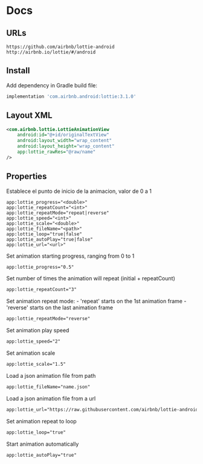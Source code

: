 # Docs
## URLs
```
https://github.com/airbnb/lottie-android
http://airbnb.io/lottie/#/android
```

## Install

Add dependency in Gradle build file:
```gradle
implementation 'com.airbnb.android:lottie:3.1.0'
```

## Layout XML

``` xml
<com.airbnb.lottie.LottieAnimationView
    android:id="@+id/originalTextView"
    android:layout_width="wrap_content"
    android:layout_height="wrap_content"
    app:lottie_rawRes="@raw/name"
/>
```

## Properties

Establece el punto de inicio de la animacion, valor de 0 a 1
```
app:lottie_progress="<double>"
app:lottie_repeatCount="<int>"
app:lottie_repeatMode="repeat|reverse"
app:lottie_speed="<int>"
app:lottie_scale="<double>"
app:lottie_fileName="<path>"
app:lottie_loop="true|false"
app:lottie_autoPlay="true|false"
app:lottie_url="<url>"
```

Set animation starting progress, ranging from 0 to 1
``` xml
app:lottie_progress="0.5"
```

Set number of times the animation will repeat
(initial + repeatCount)
``` xml
app:lottie_repeatCount="3"
```

Set animation repeat mode:
    - 'repeat'  starts on the 1st animation frame
    - 'reverse' starts on the last animation frame
    
``` xml
app:lottie_repeatMode="reverse"
```

Set animation play speed
``` xml
app:lottie_speed="2"
```

Set animation scale
``` xml
app:lottie_scale="1.5"
```

Load a json animation file from path
``` xml
app:lottie_fileName="name.json"
```

Load a json animation file from a url
``` xml
app:lottie_url="https://raw.githubusercontent.com/airbnb/lottie-android/master/LottieSample/src/main/res/raw/name.json"
```

Set animation repeat to loop
``` xml
app:lottie_loop="true"
```

Start animation automatically
``` xml
app:lottie_autoPlay="true"
```